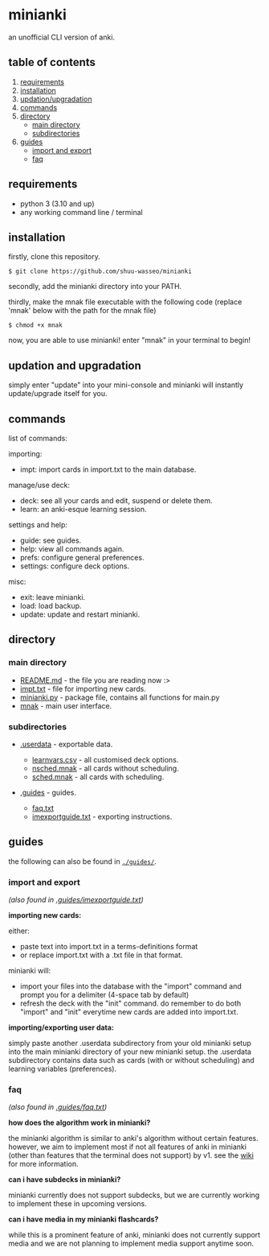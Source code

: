 # minianki

an unofficial CLI version of anki.

## table of contents
1. [requirements](#requirements)
2. [installation](#installation)
3. [updation/upgradation](#updation-and-upgradation)
4. [commands](#commands)
5. [directory](#directory)
	- [main directory](#main-directory)
	- [subdirectories](#subdirectories)
7. [guides](#guides)
	- [import and export](#import-and-export)
	- [faq](#faq)

## requirements
- python 3 (3.10 and up)
- any working command line / terminal

## installation
firstly, clone this repository.

```
$ git clone https://github.com/shuu-wasseo/minianki
```
secondly, add the minianki directory into your PATH. 

thirdly, make the mnak file executable with the following code (replace 'mnak' below with the path for the mnak file)
```
$ chmod +x mnak
```
now, you are able to use minianki! enter "mnak" in your terminal to begin!

## updation and upgradation
simply enter "update" into your mini-console and minianki will instantly update/upgrade itself for you.

## commands 
list of commands:

importing:
- impt: import cards in import.txt to the main database.

manage/use deck:
- deck: see all your cards and edit, suspend or delete them.
- learn: an anki-esque learning session.

settings and help:
- guide: see guides.
- help: view all commands again.
- prefs: configure general preferences.
- settings: configure deck options.

misc:
- exit: leave minianki.
- load: load backup.
- update: update and restart minianki.

## directory
### main directory
- [README.md](https://github.com/shuu-wasseo/minianki/blob/main/READNE.md) - the file you are reading now :>
- [impt.txt](https://github.com/shuu-wasseo/minianki/blob/main/impt.txt) - file for importing new cards.
- [minianki.py](https://github.com/shuu-wasseo/minianki/blob/main/minianki.py) - package file, contains all functions for main.py
- [mnak](https://github.com/shuu-wasseo/minianki/blob/main/mnak) - main user interface.

### subdirectories
- [.userdata](https://github.com/shuu-wasseo/minianki/tree/main/.userdata) - exportable data.
  - [learnvars.csv](https://github.com/shuu-wasseo/minianki/blob/main/.userdata/learnvars.csv) - all customised deck options.
  - [nsched.mnak](https://github.com/shuu-wasseo/minianki/blob/main/.userdata/nsched.mnak) - all cards without scheduling.
  - [sched.mnak](https://github.com/shuu-wasseo/minianki/blob/main/.userdata/sched.mnak) - all cards with scheduling.

- [.guides](https://github.com/shuu-wasseo/minianki/tree/main/export) - guides.
  - [faq.txt](https://github.com/shuu-wasseo/minianki/blob/main/.guides/faq.txt)
  - [imexportguide.txt](https://github.com/shuu-wasseo/minianki/blob/main/.guides/imexportguide.txt) - exporting instructions.

## guides
the following can also be found in [`./guides/`](https://github.com/shuu-wasseo/minianki/tree/main/export).

### import and export 
*(also found in [.guides/imexportguide.txt](https://github.com/shuu-wasseo/minianki/blob/main/.guides/imexportguide.txt))*

**importing new cards:**

either:
- paste text into import.txt in a terms-definitions format
- or replace import.txt with a .txt file in that format.

minianki will:
- import your files into the database with the "import" command and prompt you for a delimiter (4-space tab by default)
- refresh the deck with the "init" command. 
do remember to do both "import" and "init" everytime new cards are added into import.txt.

**importing/exporting user data:**

simply paste another .userdata subdirectory from your old minianki setup into the main minianki directory of your new minianki setup. 
the .userdata subdirectory contains data such as cards (with or without scheduling) and learning variables (preferences).

### faq
*(also found in [.guides/faq.txt](https://github.com/shuu-wasseo/minianki/blob/main/.guides/faq.txt))*

**how does the algorithm work in minianki?**

the minianki algorithm is similar to anki's algorithm without certain features. however, we aim to implement most if not all features of anki in minianki (other than features that the terminal does not support) by v1. see the [wiki](https://github.com/shuu-wasseo/minianki/wiki) for more information.

**can i have subdecks in minianki?**

minianki currently does not support subdecks, but we are currently working to implement these in upcoming versions.

**can i have media in my minianki flashcards?**

while this is a prominent feature of anki, minianki does not currently support media and we are not planning to implement media support anytime soon.
